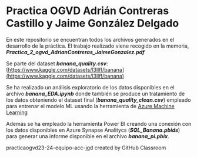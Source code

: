 # Practica OGVD Adrián Contreras Castillo y Jaime González Delgado

En este repositorio se encuentran todos los archivos generados en el desarrollo de la práctica. El trabajo realizado viene recogido en la memoria, **_Practica_2_ogvd_AdrianContreras_JaimeGonzalez.pdf_**

Se parte del dataset **_banana_quality.csv_**: [https://www.kaggle.com/datasets/l3llff/banana](https://www.kaggle.com/datasets/l3llff/banana)

Se ha realizado un análisis exploratorio de los datos disponibles en el archivo **_banana_EDA.ipynb_** donde también se produce un tratamiento de los datos obteniendo el dataset final (**_banana_quality_clean.csv_**) empleado para entrenar el modelo ML usando la herramienta de [Azure Machine Learning](https://ml.azure.com/)

Además se ha empleado la herramienta Power BI creando una conexión con los datos disponibles en Azure Synapse Analitycs (**_SQL_Banana.pbids_**) para generar una informe disponible en el archivo **_banana_pi.pbix_**.


practicaogvd23-24-equipo-acc-jgd created by GitHub Classroom
